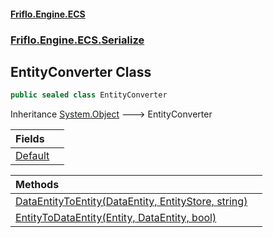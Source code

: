 #### [Friflo.Engine.ECS](index.md 'index')
### [Friflo.Engine.ECS.Serialize](Friflo.Engine.ECS.Serialize.md 'Friflo.Engine.ECS.Serialize')

## EntityConverter Class

```csharp
public sealed class EntityConverter
```

Inheritance [System.Object](https://docs.microsoft.com/en-us/dotnet/api/System.Object 'System.Object') &#129106; EntityConverter

| Fields | |
| :--- | :--- |
| [Default](EntityConverter.Default.md 'Friflo.Engine.ECS.Serialize.EntityConverter.Default') | |

| Methods | |
| :--- | :--- |
| [DataEntityToEntity(DataEntity, EntityStore, string)](EntityConverter.DataEntityToEntity(DataEntity,EntityStore,string).md 'Friflo.Engine.ECS.Serialize.EntityConverter.DataEntityToEntity(Friflo.Engine.ECS.Serialize.DataEntity, Friflo.Engine.ECS.EntityStore, string)') | |
| [EntityToDataEntity(Entity, DataEntity, bool)](EntityConverter.EntityToDataEntity(Entity,DataEntity,bool).md 'Friflo.Engine.ECS.Serialize.EntityConverter.EntityToDataEntity(Friflo.Engine.ECS.Entity, Friflo.Engine.ECS.Serialize.DataEntity, bool)') | |
